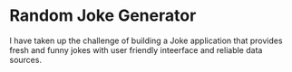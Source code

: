 # Random Joke Generator
I have taken up the challenge of building a Joke application that provides fresh and funny jokes with user friendly inteerface and reliable data sources.
